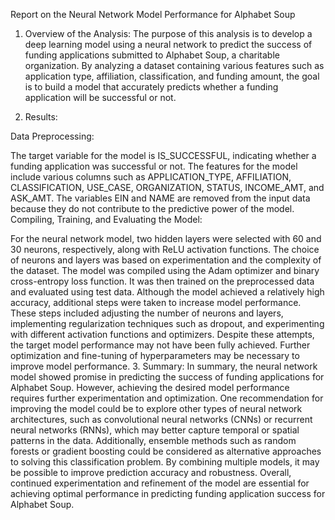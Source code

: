 Report on the Neural Network Model Performance for Alphabet Soup

1. Overview of the Analysis:
The purpose of this analysis is to develop a deep learning model using a neural network to predict the success of funding applications submitted to Alphabet Soup, a charitable organization. By analyzing a dataset containing various features such as application type, affiliation, classification, and funding amount, the goal is to build a model that accurately predicts whether a funding application will be successful or not.

2. Results:

Data Preprocessing:

The target variable for the model is IS_SUCCESSFUL, indicating whether a funding application was successful or not.
The features for the model include various columns such as APPLICATION_TYPE, AFFILIATION, CLASSIFICATION, USE_CASE, ORGANIZATION, STATUS, INCOME_AMT, and ASK_AMT.
The variables EIN and NAME are removed from the input data because they do not contribute to the predictive power of the model.
Compiling, Training, and Evaluating the Model:

For the neural network model, two hidden layers were selected with 60 and 30 neurons, respectively, along with ReLU activation functions. The choice of neurons and layers was based on experimentation and the complexity of the dataset.
The model was compiled using the Adam optimizer and binary cross-entropy loss function. It was then trained on the preprocessed data and evaluated using test data.
Although the model achieved a relatively high accuracy, additional steps were taken to increase model performance. These steps included adjusting the number of neurons and layers, implementing regularization techniques such as dropout, and experimenting with different activation functions and optimizers.
Despite these attempts, the target model performance may not have been fully achieved. Further optimization and fine-tuning of hyperparameters may be necessary to improve model performance.
3. Summary:
In summary, the neural network model showed promise in predicting the success of funding applications for Alphabet Soup. However, achieving the desired model performance requires further experimentation and optimization. One recommendation for improving the model could be to explore other types of neural network architectures, such as convolutional neural networks (CNNs) or recurrent neural networks (RNNs), which may better capture temporal or spatial patterns in the data. Additionally, ensemble methods such as random forests or gradient boosting could be considered as alternative approaches to solving this classification problem. By combining multiple models, it may be possible to improve prediction accuracy and robustness. Overall, continued experimentation and refinement of the model are essential for achieving optimal performance in predicting funding application success for Alphabet Soup.
